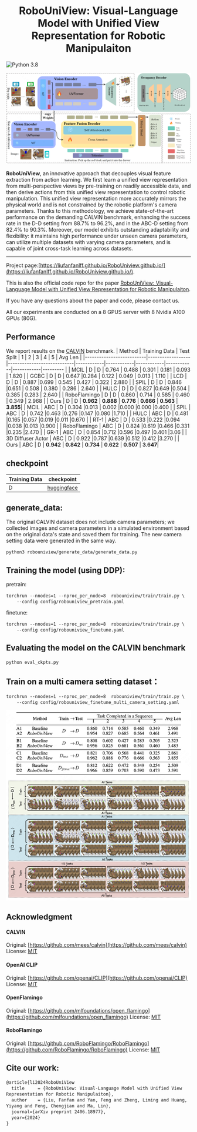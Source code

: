 <!-- markdownlint-disable first-line-h1 -->
<!-- markdownlint-disable html -->



<h1 align="center">RoboUniView: Visual-Language Model with Unified View Representation for Robotic Manipulaiton</h1>

![Python 3.8](https://img.shields.io/badge/Python-3.8-blue)


![RoboUniView](assets/images/RoboUniView.png)



**RoboUniView**, an innovative approach that decouples visual feature extraction from action learning. We first learn a unified view representation from multi-perspective views by pre-training on readily accessible data, and then derive actions from this unified view representation to control robotic manipulation. This unified view representation more accurately mirrors the physical world and is not constrained by the robotic platform's camera parameters. Thanks to this methodology, we achieve state-of-the-art performance on the demanding CALVIN benchmark, enhancing the success rate in the D-D setting from 88.7% to 96.2%, and in the ABC-D setting from 82.4% to 90.3%. Moreover, our model exhibits outstanding adaptability and flexibility: it maintains high performance under unseen camera parameters, can utilize multiple datasets with varying camera parameters, and is capable of joint cross-task learning across datasets.
***
Project page:[https://liufanfanlff.github.io/RoboUniview.github.io/](https://liufanfanlff.github.io/RoboUniview.github.io/).

This is also the official code repo for the paper [RoboUniView: Visual-Language Model with Unified View Representation for Robotic Manipulaiton](https://arxiv.org/pdf/2406.18977).

If you have any questions about the paper and code, please contact us.

All our experiments are conducted on a 8 GPUS server with 8 Nvidia A100 GPUs (80G).



## Performance
We report results on the [CALVIN](https://github.com/mees/calvin) benchmark.
| Method                   | Training Data    | Test Split                 | 1          | 2          | 3          | 4          | 5          | Avg Len  |
|--------------------------|------------------|----------------------------|------------|------------|------------|------------|------------|--------- |
| MCIL                     | D                | D                          | 0.764      | 0.488      | 0.301      | 0.181      | 0.093      | 1.820    |
| GCBC                     | D                | D                          | 0.647      |0.284       | 0.122      | 0.049      | 0.013      | 1.110    | 
| LCD                      | D                | D                          | 0.887      |0.699       | 0.545      | 0.427      | 0.322      | 2.880    |
| SPIL                     | D                | D                          | 0.846      |0.651       | 0.508      | 0.380      | 0.286      | 2.640    |
| HULC                     | D                | D                          | 0.827      |0.649       |0.504       | 0.385      | 0.283      | 2.640    |
| RoboFlamingo             | D                | D                          | 0.860      | 0.714      | 0.585      | 0.460      | 0.349      | 2.968    |
| Ours                     | D                | D                          | **0.962**  | **0.888**  | **0.776**  | **0.666**  | **0.563**  | **3.855**|
| MCIL                     | ABC              | D                          | 0.304      |0.013       | 0.002      |0.000       |0.000       |0.400     |
| SPIL                     | ABC              | D                          | 0.742      |0.463       |0.276       |0.147       |0.080       |1.710     |
| HULC                     | ABC              | D                          | 0.481      |0.165       |0.057       |0.019       |0.011       |0.670     |
| RT-1                     | ABC              | D                          | 0.533      |0.222       |0.094       |0.038       |0.013       |0.900     |
| RoboFlamingo             | ABC              | D                          | 0.824      |0.619       |0.466       |0.331       |0.235       |2.470     |
| GR-1                     | ABC              | D                          | 0.854      |0.712       |0.596       |0.497       |0.401       |3.06      |
| 3D Diffuser Actor        | ABC              | D                          | 0.922      |0.787       |0.639       |0.512       |0.412       |3.270     |
| Ours                     | ABC              | D                          | **0.942**  | **0.842**  | **0.734**  | **0.622**  | **0.507**  | **3.647**|

## checkpoint
| Training Data    |  checkpoint         |
|------------------|---------------------|
| D                |[huggingface](https://huggingface.co/liufanfanlff/RoboUniView/tree/main/checkpoint_D_D)|

## generate_data:
The original CALVIN dataset does not include camera parameters; we collected images and camera parameters in a simulated environment based on the original data's state and saved them for training. The new camera setting data were generated in the same way.
```
python3 robouniview/generate_data/generate_data.py 
```

## Training the model (using DDP):
pretrain:
```
torchrun --nnodes=1 --nproc_per_node=8  robouniview/train/train.py \
    --config config/robouniview_pretrain.yaml
```

finetune:
```
torchrun --nnodes=1 --nproc_per_node=8  robouniview/train/train.py \
    --config config/robouniview_finetune.yaml
```



## Evaluating the model on the CALVIN benchmark
```
python eval_ckpts.py
```

## Train on a multi camera setting dataset：
```
torchrun --nnodes=1 --nproc_per_node=8  robouniview/train/train.py \
    --config config/robouniview_finetune_multi_camera_setting.yaml
```
![img](assets/images/image-20240614.png)

## Acknowledgment

#### CALVIN
Original:  [https://github.com/mees/calvin](https://github.com/mees/calvin)
License: [MIT](https://github.com/mees/calvin/blob/main/LICENSE)

#### OpenAI CLIP
Original: [https://github.com/openai/CLIP](https://github.com/openai/CLIP)
License: [MIT](https://github.com/openai/CLIP/blob/main/LICENSE)

#### OpenFlamingo
Original: [https://github.com/mlfoundations/open_flamingo](https://github.com/mlfoundations/open_flamingo)
License: [MIT](https://github.com/mlfoundations/open_flamingo/blob/main/LICENSE)

#### RoboFlamingo
Original: [https://github.com/RoboFlamingo/RoboFlamingo](https://github.com/RoboFlamingo/RoboFlamingo)
License: [MIT](https://github.com/RoboFlamingo/RoboFlamingo/blob/main/LICENSE)

## Cite our work:
```
@article{li2024RoboUniView
  title     = {RoboUniView: Visual-Language Model with Unified View Representation for Robotic Manipulaiton},
  author    = {Liu, Fanfan and Yan, Feng and Zheng, Liming and Huang, Yiyang and Feng, Chengjian and Ma, Lin},
  journal={arXiv preprint 2406.18977},
  year={2024}
}
```
